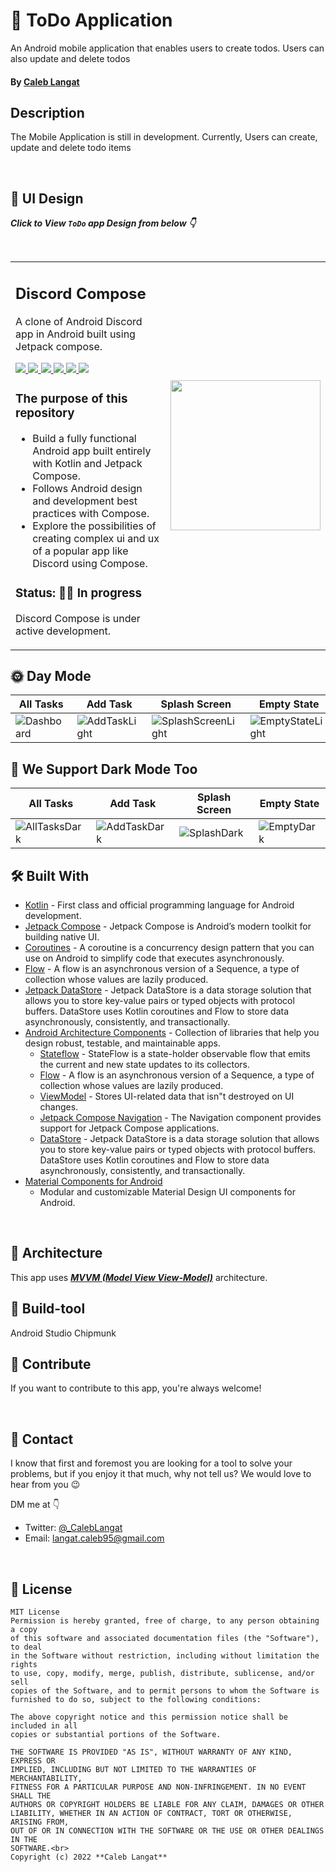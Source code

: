 
# 🎯 ToDo Application

An Android mobile application that enables users to create todos. Users can also update and delete todos
#### By **[Caleb Langat](https://github.com/Mzazi25)**
## Description

The Mobile Application is still in development. Currently, Users can create, update and delete todo items

<br />

## 🎨 UI Design

***Click to View `ToDo` app Design from below 👇***

<br />

<div id="top"></div>

<table style="width:100%">
  <tr>
    <td>

## Discord Compose

<p align="left"> A clone of Android Discord app in Android built using Jetpack compose. </p>

<p align="left">
    <a href = "https://developer.android.com/jetpack/androidx/versions/all-channel#february_23_2022">
      <img src = "https://img.shields.io/badge/Jetpack%20Compose-1.1.1-blue.svg?color=blue&style=for-the-badge" />
    </a>
    <a href="https://kotlinlang.org/docs/releases.html">
      <img src="https://img.shields.io/badge/Kotlin-1.6.10-blue.svg?color=blue&style=for-the-badge"/>
    </a>
    <a href = "https://github.com/Anmol92verma/DiscordJetpackCompose/stargazers">
        <img src="https://img.shields.io/github/stars/Anmol92verma/DiscordJetpackCompose?color=green&style=for-the-badge" />
    </a>
    <a href = "https://github.com/Anmol92verma/DiscordJetpackCompose/network/members">
        <img src="https://img.shields.io/github/forks/Anmol92verma/DiscordJetpackCompose?color=green&style=for-the-badge" />
    </a>
    <a href = "https://github.com/Anmol92verma/DiscordJetpackCompose/watchers">
        <img src="https://img.shields.io/github/watchers/Anmol92verma/DiscordJetpackCompose?color=yellowgreen&style=for-the-badge" />
    </a>
    <a href = "https://github.com/Anmol92verma/DiscordJetpackCompose/issues">
        <img src="https://img.shields.io/github/issues/Anmol92verma/DiscordJetpackCompose?color=orange&style=for-the-badge" />
    </a>
</p>

### The purpose of this repository

- Build a fully functional Android app built entirely with Kotlin and Jetpack Compose.
- Follows Android design and development best practices with Compose.
- Explore the possibilities of creating complex ui and ux of a popular app like Discord using
  Compose.

### Status: 👨‍💻 In progress

<p>Discord Compose is under active development.</p>

</td> 
<td>
    <img src = "https://user-images.githubusercontent.com/95022986/185193193-a11ca9d8-be6e-4ac6-b0bb-862224be99db.mp4
" width="240"/>

</td>
</tr>
</table>

## 🌞 Day Mode

|   All Tasks    | Add Task    |   Splash Screen   | Empty State
|---	|---	|---    |---
|  ![Dashboard](https://user-images.githubusercontent.com/95022986/185187001-9d1beaa7-e025-4295-aacd-5757778bdaf4.jpeg)    |  ![AddTaskLight](https://user-images.githubusercontent.com/95022986/185187873-a7ae99ea-3cee-48ed-b361-1e706be4e24f.jpeg) |   ![SplashScreenLight](https://user-images.githubusercontent.com/95022986/185188108-7d584efe-82b3-4b9d-99a8-92bdb695016b.jpeg) |  ![EmptyStateLight](https://user-images.githubusercontent.com/95022986/185189613-b3e67075-ac12-49cc-927d-8d86f64ed99d.jpeg)


## 🌚 We Support Dark Mode Too
|   All Tasks    | Add Task    |   Splash Screen   | Empty State
|---	|---	|---    |---
| ![AllTasksDark](https://user-images.githubusercontent.com/95022986/185190209-7fb3e11b-a190-4747-bcbd-f8802a3a1ba4.jpeg)|  ![AddTaskDark](https://user-images.githubusercontent.com/95022986/185190760-8b143baa-3cfa-4025-a229-c5781dedccbb.jpeg) |   ![SplashDark](https://user-images.githubusercontent.com/95022986/185190914-fca949d4-152d-4eb4-af7d-7bebe104610b.jpeg)| ![EmptyDark](https://user-images.githubusercontent.com/95022986/185191175-93d3a29b-35ae-4463-b670-158cf8728526.jpeg)


## 🛠 Built With

- [Kotlin](https://kotlinlang.org/) - First class and official programming language for Android
  development.
- [Jetpack Compose](https://developer.android.com/jetpack/compose) - Jetpack Compose is Android’s
  modern toolkit for building native UI.
- [Coroutines](https://kotlinlang.org/docs/reference/coroutines-overview.html) - A coroutine is a
  concurrency design pattern that you can use on Android to simplify code that executes
  asynchronously.
- [Flow](https://kotlinlang.org/docs/reference/coroutines/flow.html) - A flow is an asynchronous
  version of a Sequence, a type of collection whose values are lazily produced.
- [Jetpack DataStore](https://developer.android.com/topic/libraries/architecture/datastore) -
  Jetpack DataStore is a data storage solution that allows you to store key-value pairs or typed
  objects with protocol buffers. DataStore uses Kotlin coroutines and Flow to store data
  asynchronously, consistently, and transactionally.
- [Android Architecture Components](https://developer.android.com/topic/libraries/architecture) -
  Collection of libraries that help you design robust, testable, and maintainable apps.
    - [Stateflow](https://developer.android.com/kotlin/flow/stateflow-and-sharedflow) - StateFlow is
      a state-holder observable flow that emits the current and new state updates to its collectors.
    - [Flow](https://kotlinlang.org/docs/reference/coroutines/flow.html) - A flow is an asynchronous
      version of a Sequence, a type of collection whose values are lazily produced.
    - [ViewModel](https://developer.android.com/topic/libraries/architecture/viewmodel) - Stores
      UI-related data that isn"t destroyed on UI changes.
    - [Jetpack Compose Navigation](https://developer.android.com/jetpack/compose/navigation) - The
      Navigation component provides support for Jetpack Compose applications.
    - [DataStore](https://developer.android.com/topic/libraries/architecture/datastore) - Jetpack
      DataStore is a data storage solution that allows you to store key-value pairs or typed objects
      with protocol buffers. DataStore uses Kotlin coroutines and Flow to store data asynchronously,
      consistently, and transactionally.
- [Material Components for Android](https://github.com/material-components/material-components-android)
    - Modular and customizable Material Design UI components for Android.

<br />


## 🗼 Architecture

This app uses [***MVVM (Model View
View-Model)***](https://developer.android.com/jetpack/docs/guide#recommended-app-arch) architecture.


## 🧰 Build-tool

Android Studio Chipmunk


## 🤝 Contribute

If you want to contribute to this app, you're always welcome!

<br>

## 📩 Contact

I know that first and foremost you are looking for a tool to solve your problems, but if you enjoy
it that much, why not tell us? We would love to hear from you 😉

DM me at 👇

* Twitter: <a href="https://twitter.com/_CalebLangat" target="_blank">@_CalebLangat</a>
* Email: langat.caleb95@gmail.com

<br>

## 🔖 License

```
MIT License
Permission is hereby granted, free of charge, to any person obtaining a copy
of this software and associated documentation files (the "Software"), to deal
in the Software without restriction, including without limitation the rights
to use, copy, modify, merge, publish, distribute, sublicense, and/or sell
copies of the Software, and to permit persons to whom the Software is
furnished to do so, subject to the following conditions:

The above copyright notice and this permission notice shall be included in all
copies or substantial portions of the Software.

THE SOFTWARE IS PROVIDED "AS IS", WITHOUT WARRANTY OF ANY KIND, EXPRESS OR
IMPLIED, INCLUDING BUT NOT LIMITED TO THE WARRANTIES OF MERCHANTABILITY,
FITNESS FOR A PARTICULAR PURPOSE AND NON-INFRINGEMENT. IN NO EVENT SHALL THE
AUTHORS OR COPYRIGHT HOLDERS BE LIABLE FOR ANY CLAIM, DAMAGES OR OTHER
LIABILITY, WHETHER IN AN ACTION OF CONTRACT, TORT OR OTHERWISE, ARISING FROM,
OUT OF OR IN CONNECTION WITH THE SOFTWARE OR THE USE OR OTHER DEALINGS IN THE
SOFTWARE.<br>
Copyright (c) 2022 **Caleb Langat**

```
